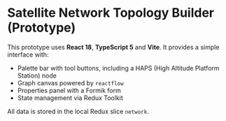 # Satellite Network Topology Builder (Prototype)

This prototype uses **React 18**, **TypeScript 5** and **Vite**. It provides a simple interface with:

- Palette bar with tool buttons, including a HAPS (High Altitude Platform Station) node
- Graph canvas powered by `reactflow`
- Properties panel with a Formik form
- State management via Redux Toolkit

All data is stored in the local Redux slice `network`.
